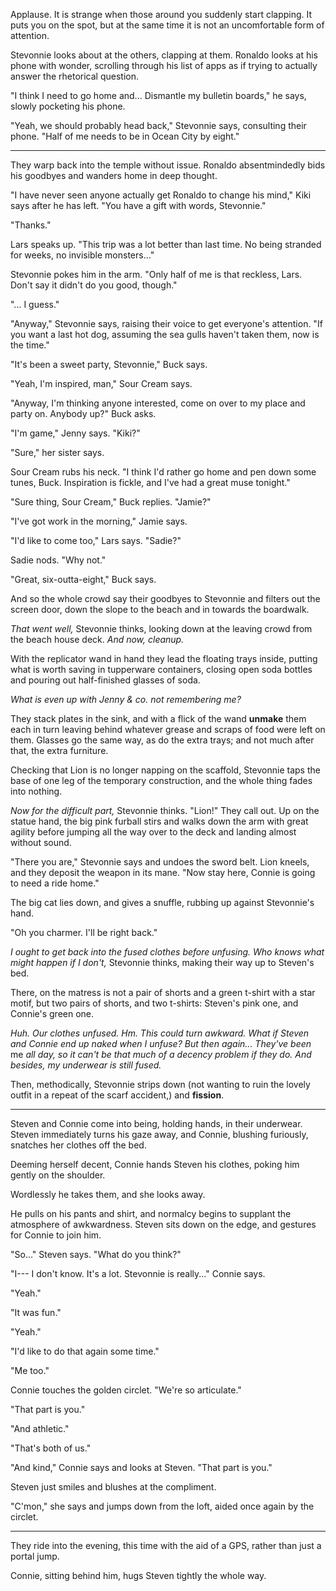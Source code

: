 Applause. It is strange when those around you suddenly start clapping.
It puts you on the spot, but at the same time it is not an uncomfortable
form of attention.

Stevonnie looks about at the others, clapping at them. Ronaldo looks at
his phone with wonder, scrolling through his list of apps as if trying to
actually answer the rhetorical question.

"I think I need to go home and... Dismantle my bulletin boards,"
he says, slowly pocketing his phone.

"Yeah, we should probably head back," Stevonnie says, consulting their
phone. "Half of me needs to be in Ocean City by eight."

----

They warp back into the temple without issue. Ronaldo absentmindedly bids
his goodbyes and wanders home in deep thought.

"I have never seen anyone actually get Ronaldo to change his mind," Kiki
says after he has left. "You have a gift with words, Stevonnie."

"Thanks."

Lars speaks up. "This trip was a lot better than last time. No being stranded
for weeks, no invisible monsters..."

Stevonnie pokes him in the arm. "Only half of me is that reckless, Lars.
Don't say it didn't do you good, though."

"... I guess."

"Anyway," Stevonnie says, raising their voice to get everyone's attention.
"If you want a last hot dog, assuming the sea gulls haven't taken them, now
is the time."

"It's been a sweet party, Stevonnie," Buck says.

"Yeah, I'm inspired, man," Sour Cream says.

"Anyway, I'm thinking anyone interested, come on over to my place and party on.
Anybody up?" Buck asks.

"I'm game," Jenny says. "Kiki?"

"Sure," her sister says.

Sour Cream rubs his neck. "I think I'd rather go home and pen down some tunes,
Buck. Inspiration is fickle, and I've had a great muse tonight."

"Sure thing, Sour Cream," Buck replies. "Jamie?"

"I've got work in the morning," Jamie says.

"I'd like to come too," Lars says. "Sadie?"

Sadie nods. "Why not."

"Great, six-outta-eight," Buck says.

And so the whole crowd say their goodbyes to Stevonnie and filters out the screen
door, down the slope to the beach and in towards the boardwalk.

*That went well,* Stevonnie thinks, looking down at the leaving crowd from the
beach house deck. *And now, cleanup.*

With the replicator wand in hand they lead the floating trays inside, putting what
is worth saving in tupperware containers, closing open soda bottles and pouring out
half-finished glasses of soda.

*What is even up with Jenny & co. not remembering me?*

They stack plates in the sink, and with a flick of the wand **unmake** them each in turn
leaving behind whatever grease and scraps of food were left on them. Glasses go
the same way, as do the extra trays; and not much after that, the extra furniture.

Checking that Lion is no longer napping on the scaffold, Stevonnie taps the base of one
leg of the temporary construction, and the whole thing fades into nothing.

*Now for the difficult part,* Stevonnie thinks. "Lion!" They call out. Up on the statue
hand, the big pink furball stirs and walks down the arm with great agility before jumping
all the way over to the deck and landing almost without sound.

"There you are," Stevonnie says and undoes the sword belt. Lion kneels, and they
deposit the weapon in its mane. "Now stay here, Connie is going to need a ride
home."

The big cat lies down, and gives a snuffle, rubbing up against Stevonnie's hand.

"Oh you charmer. I'll be right back."

*I ought to get back into the fused clothes before unfusing. Who knows what might
happen if I don't,* Stevonnie thinks, making their way up to Steven's bed.

There, on the matress is not a pair of shorts and a green t-shirt with a
star motif, but two pairs of shorts, and two t-shirts: Steven's pink one,
and Connie's green one.

*Huh. Our clothes unfused. Hm. This could turn awkward. What if Steven and Connie
end up naked when I unfuse? But then again... They've been* me *all day, so it can't be that
much of a decency problem if they do. And besides, my underwear is still fused.*

Then, methodically, Stevonnie strips down (not wanting to ruin the lovely outfit in a
repeat of the scarf accident,) and **fission**.

----

Steven and Connie come into being, holding hands, in their underwear. Steven immediately
turns his gaze away, and Connie, blushing furiously, snatches her clothes off the bed.

Deeming herself decent, Connie hands Steven his clothes, poking him gently on the shoulder.

Wordlessly he takes them, and she looks away.

He pulls on his pants and shirt, and normalcy begins to supplant the atmosphere of
awkwardness. Steven sits down on the edge, and gestures for Connie to join him.

"So..." Steven says. "What do you think?"

"I--- I don't know. It's a lot. Stevonnie is really..." Connie says.

"Yeah."

"It was fun."

"Yeah."

"I'd like to do that again some time."

"Me too."

Connie touches the golden circlet. "We're so articulate."

"That part is you."

"And athletic."

"That's both of us."

"And kind," Connie says and looks at Steven. "That part is you."

Steven just smiles and blushes at the compliment.

"C'mon," she says and jumps down from the loft, aided once again by the circlet.

----

They ride into the evening, this time with the aid of a GPS, rather than
just a portal jump.

Connie, sitting behind him, hugs Steven tightly the whole way.

